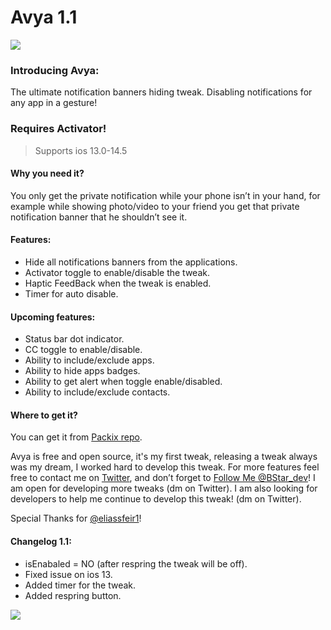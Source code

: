 # Avya 1.1

![](https://github.com/nasrawiziad/Avya/blob/main/Logo/avyalogo3.png?raw=true)


### Introducing Avya:
The ultimate notification banners hiding tweak.
Disabling notifications for any app in a gesture!

### Requires Activator!
> Supports ios 13.0-14.5

#### Why you need it? 
You only get the private notification while your phone isn’t in your hand, for example while showing photo/video to your friend you get that private notification banner that he shouldn’t see it.

#### Features: 
- Hide all notifications banners from the applications.
- Activator toggle to enable/disable the tweak.
- Haptic FeedBack when the tweak is enabled.
- Timer for auto disable.

#### Upcoming features:
- Status bar dot indicator.
- CC toggle to enable/disable.
- Ability to include/exclude apps.
- Ability to hide apps badges.
- Ability to get alert when toggle enable/disabled.
- Ability to include/exclude contacts.

#### Where to get it? 
You can get it from [Packix repo](https://repo.packix.com/package/com.blackstar.avya/ "Packix repo").

Avya is free and open source, it's my first tweak, releasing a tweak always was my dream, I worked hard to develop this tweak.
For more features feel free to contact me on [Twitter](https://twitter.com/BStar_dev "Twitter"), and don’t forget to [Follow Me @BStar_dev](https://twitter.com/BStar_dev "Follow Me @BStar_dev")!
I am open for developing more tweaks (dm on Twitter).
I am also looking for developers to help me continue to develop this tweak! (dm on Twitter).

Special Thanks for [@eliassfeir1](https://twitter.com/eliassfeir1 "@eliassfeir1")!

#### Changelog 1.1:
- isEnabaled = NO (after respring the tweak will be off).
- Fixed issue on ios 13.
- Added timer for the tweak.
- Added respring button.


[![](https://github.com/nasrawiziad/Avya/blob/main/Logo/blackstarlogo1.png?raw=true)](https://twitter.com/BStar_dev "![](https://github.com/nasrawiziad/Avya/blob/main/Logo/blackstarlogo1.png?raw=true)")
